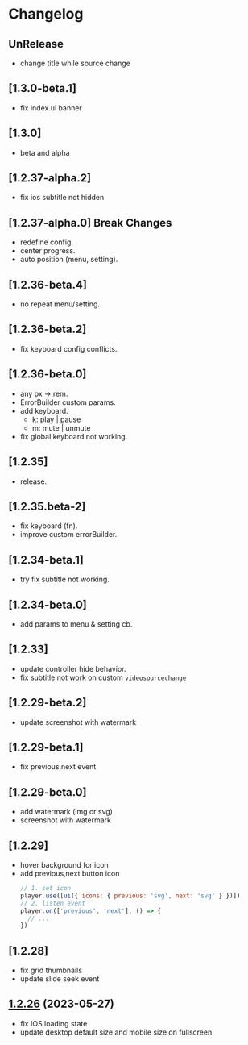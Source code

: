 # Changelog

## UnRelease

- change title while source change

## [1.3.0-beta.1]

- fix index.ui banner

## [1.3.0]

- beta and alpha

## [1.2.37-alpha.2]

- fix ios subtitle not hidden

## [1.2.37-alpha.0] Break Changes

- redefine config.
- center progress.
- auto position (menu, setting).

## [1.2.36-beta.4]

- no repeat menu/setting.

## [1.2.36-beta.2]

- fix keyboard config conflicts.

## [1.2.36-beta.0]

- any px -> rem.
- ErrorBuilder custom params.
- add keyboard.
  - k: play | pause
  - m: mute | unmute
- fix global keyboard not working.

## [1.2.35]

- release.

## [1.2.35.beta-2]

- fix keyboard (fn).
- improve custom errorBuilder.

## [1.2.34-beta.1]

- try fix subtitle not working.

## [1.2.34-beta.0]

- add params to menu & setting cb.

## [1.2.33]

- update controller hide behavior.
- fix subtitle not work on custom `videosourcechange`

## [1.2.29-beta.2]

- update screenshot with watermark

## [1.2.29-beta.1]

- fix previous,next event

## [1.2.29-beta.0]

- add watermark (img or svg)
- screenshot with watermark

## [1.2.29]

- hover background for icon
- add previous,next button icon
  ```js
  // 1. set icon
  player.use([ui({ icons: { previous: 'svg', next: 'svg' } })])
  // 2. listen event
  player.on(['previous', 'next'], () => {
    // ...
  })
  ```

## [1.2.28]

- fix grid thumbnails
- update slide seek event

## [1.2.26](https://github.com/shiyiya/oplayer/tree/1.2.26) (2023-05-27)

- fix IOS loading state
- update desktop default size and mobile size on fullscreen

```

```
